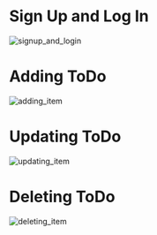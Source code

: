 # Sign Up and Log In
 
![signup_and_login](https://github.com/saurav-2001/DMA-Comp-2/assets/116700223/2f145fa9-560e-441e-882d-39c0c76f6274)

# Adding ToDo

![adding_item](https://github.com/saurav-2001/DMA-Comp-2/assets/116700223/b1fed0d0-d916-427f-b2af-13eb3c98f6d2)

# Updating ToDo

![updating_item](https://github.com/saurav-2001/DMA-Comp-2/assets/116700223/399d37d0-9e65-42f7-a762-ee97442bb8b0)

# Deleting ToDo

![deleting_item](https://github.com/saurav-2001/DMA-Comp-2/assets/116700223/fbd2bcd4-2f55-4a32-a7d7-e8d836f396fe)
